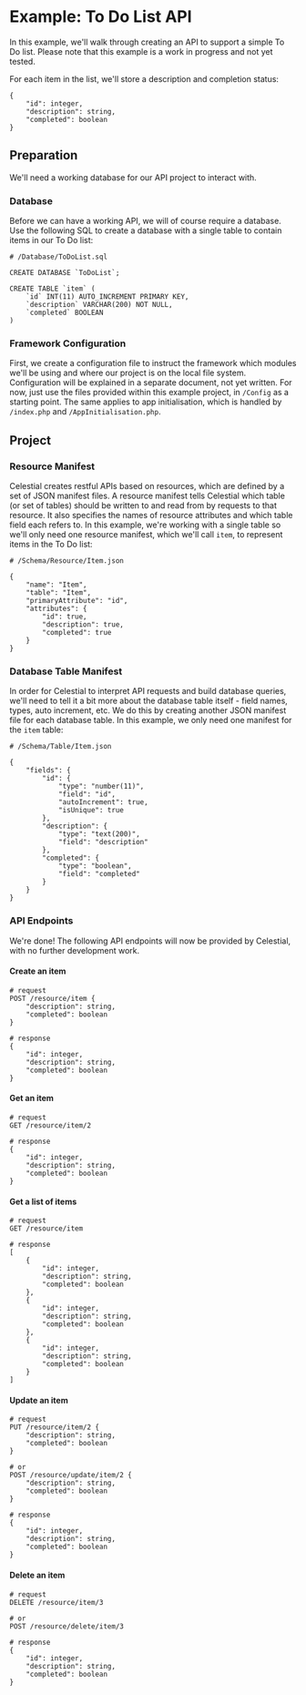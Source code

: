 # Example: To Do List API
In this example, we'll walk through creating an API to support a simple To Do list. Please note that this example is a work in progress and not yet tested.

For each item in the list, we'll store a description and completion status:

```
{
	"id": integer,
	"description": string,
	"completed": boolean
}
```

## Preparation
We'll need a working database for our API project to interact with.

### Database
Before we can have a working API, we will of course require a database. Use the following SQL to create a database with a single table to contain items in our To Do list:

```mysql
# /Database/ToDoList.sql

CREATE DATABASE `ToDoList`;

CREATE TABLE `item` (
	`id` INT(11) AUTO_INCREMENT PRIMARY KEY,
	`description` VARCHAR(200) NOT NULL,
	`completed` BOOLEAN
)
```

### Framework Configuration
First, we create a configuration file to instruct the framework which modules we'll be using and where our project is on the local file system. Configuration will be explained in a separate document, not yet written. For now, just use the files provided within this example project, in `/Config` as a starting point. The same applies to app initialisation, which is handled by `/index.php` and `/AppInitialisation.php`.

## Project

### Resource Manifest
Celestial creates restful APIs based on resources, which are defined by a set of JSON manifest files. A resource manifest tells Celestial which table (or set of tables) should be written to and read from by requests to that resource. It also specifies the names of resource attributes and which table field each refers to. In this example, we're working with a single table so we'll only need one resource manifest, which we'll call `item`, to represent items in the To Do list:

```
# /Schema/Resource/Item.json

{
	"name": "Item",
	"table": "Item",
	"primaryAttribute": "id",
	"attributes": {
		"id": true,
		"description": true,
		"completed": true
	}
}
```

### Database Table Manifest
In order for Celestial to interpret API requests and build database queries, we'll need to tell it a bit more about the database table itself - field names, types, auto increment, etc. We do this by creating another JSON manifest file for each database table. In this example, we only need one manifest for the `item` table:

```
# /Schema/Table/Item.json

{
	"fields": {
		"id": {
			"type": "number(11)",
			"field": "id",
			"autoIncrement": true,
			"isUnique": true
		},
		"description": {
			"type": "text(200)",
			"field": "description"
		},
		"completed": {
			"type": "boolean",
			"field": "completed"
		}
	}
}
```

### API Endpoints
We're done! The following API endpoints will now be provided by Celestial, with no further development work.

#### Create an item
```
# request
POST /resource/item {
	"description": string,
	"completed": boolean
}

# response
{
	"id": integer,
	"description": string,
	"completed": boolean
}
```

#### Get an item
```
# request
GET /resource/item/2

# response
{
	"id": integer,
	"description": string,
	"completed": boolean
}
```

#### Get a list of items
```
# request
GET /resource/item

# response
[
	{
		"id": integer,
		"description": string,
		"completed": boolean
	},
	{
		"id": integer,
		"description": string,
		"completed": boolean
	},
	{
		"id": integer,
		"description": string,
		"completed": boolean
	}
]
```

#### Update an item
```
# request
PUT /resource/item/2 {
	"description": string,
	"completed": boolean
}

# or
POST /resource/update/item/2 {
	"description": string,
	"completed": boolean
}

# response
{
	"id": integer,
	"description": string,
	"completed": boolean
}
```

#### Delete an item
```
# request
DELETE /resource/item/3

# or
POST /resource/delete/item/3

# response
{
	"id": integer,
	"description": string,
	"completed": boolean
}
```
